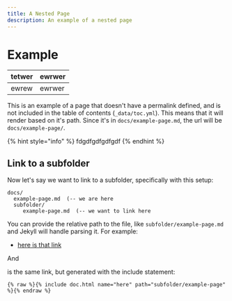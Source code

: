 ```yaml
---
title: A Nested Page
description: An example of a nested page
---
```


# Example

| tetwer | ewrwer |
| :--- | :--- |
| ewrew | ewrwer |

This is an example of a page that doesn't have a permalink defined, and is not included in the table of contents \(`_data/toc.yml`\). This means that it will render based on it's path. Since it's in `docs/example-page.md`, the url will be `docs/example-page/`.

{% hint style="info" %}
fdgdfgdfgdfgdf
{% endhint %}

## Link to a subfolder

Now let's say we want to link to a subfolder, specifically with this setup:

```text
docs/
  example-page.md  (-- we are here
  subfolder/
     example-page.md  (-- we want to link here
```

You can provide the relative path to the file, like `subfolder/example-page.md` and Jekyll will handle parsing it. For example:

* [here is that link](subfolder/example-page)

And

is the same link, but generated with the include statement:

```text
{% raw %}{% include doc.html name="here" path="subfolder/example-page" %}{% endraw %}
```

